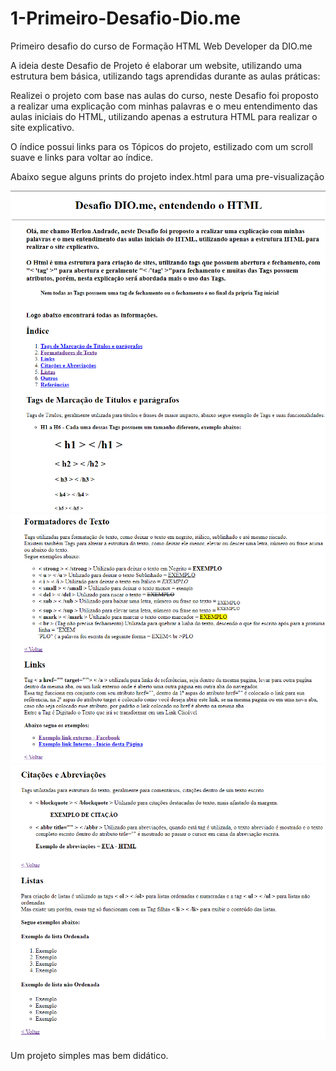 # 1-Primeiro-Desafio-Dio.me
 Primeiro desafio do curso de Formação HTML Web Developer da DIO.me

A ideia deste Desafio de Projeto é elaborar um website, utilizando uma 
estrutura bem básica, utilizando tags aprendidas durante as aulas 
práticas:

Realizei o projeto com base nas aulas do curso,
neste Desafio foi proposto a realizar uma explicação com minhas palavras e o meu entendimento das aulas iniciais do HTML,
utilizando apenas a estrutura HTML para realizar o site explicativo.

O índice possui links para os Tópicos do projeto, estilizado com um scroll suave e links para voltar ao índice.

Abaixo segue alguns prints do projeto index.html para uma pre-visualização

<img src="/assets/print1.png">

<img src="/assets/print2.png">

<img src="/assets/print3.png">

Um projeto simples mas bem didático.
